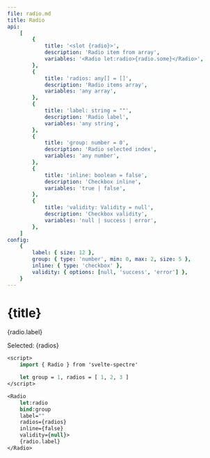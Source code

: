 ```yaml
---
file: radio.md
title: Radio
api:
    [
        {
            title: '<slot {radio}>',
            description: 'Radio item from array',
            variables: '<Radio let:radio>{radio.some}</Radio>',
        },
        {
            title: 'radios: any[] = []',
            description: 'Radio items array',
            variables: 'any array',
        },
        {
            title: 'label: string = ""',
            description: 'Radio label',
            variables: 'any string',
        },
        {
            title: 'group: number = 0',
            description: 'Radio selected index',
            variables: 'any number',
        },
        {
            title: 'inline: boolean = false',
            description: 'Checkbox inline',
            variables: 'true | false',
        },
        {
            title: 'validity: Validity = null',
            description: 'Checkbox validity',
            variables: 'null | success | error',
        },
    ]
config:
    {
        label: { size: 12 },
        group: { type: 'number', min: 0, max: 2, size: 5 },
        inline: { type: 'checkbox' },
        validity: { options: [null, 'success', 'error'] },
    }
---
```


<script>
    import {Form, FormGroup, Radio} from '$lib'
    import Knobs from '../../knobs.svelte'

    let state = { label: 'What to show in the periodic table:', group: 1, inline: false, validity: null }

    let radios = 1, questions = [
            { value: 1, label: `Phase diagrams` },
            { value: 2, label: `Crystal structures` },
            { value: 3, label: `Physical properties` },
        ]
</script>

# {title}

<p>
    <Form>
        <FormGroup>
            <Radio
                label={state.label}
                radios={questions}
                bind:group={state.group}
                let:radio
                inline={state.inline}
                validity={state.validity}>
                {radio.label}
            </Radio>
        </FormGroup>
    </Form>
    <span>Selected: {radios}</span>
</p>

<p>
    <Knobs bind:state {config}/>
</p>

```sv
<script>
    import { Radio } from 'svelte-spectre'

    let group = 1, radios = [ 1, 2, 3 ]
</script>

<Radio
    let:radio
    bind:group
    label=""
    radios={radios}
    inline={false}
    validity={null}>
    {radio.label}
</Radio>
```
